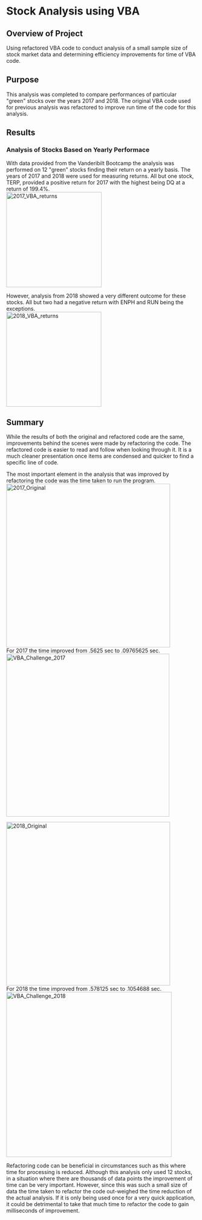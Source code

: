 # Stock Analysis using VBA

## Overview of Project
Using refactored VBA code to conduct analysis of a small sample size of stock market data and determining efficiency improvements for time of VBA code.

## Purpose
This analysis was completed to compare performances of particular "green" stocks over the years 2017 and 2018. The original VBA code used for previous analysis was refactored to improve run time of the code for this analysis. 

## Results

### Analysis of Stocks Based on Yearly Performace

With data provided from the Vanderibilt Bootcamp the analysis was performed on 12 "green" stocks finding their return on a yearly basis. The years of 2017 and 2018 were used for measuring returns. All but one stock, TERP, provided a positive return for 2017 with the highest being DQ at a return of 199.4%. <br>
<img width="252" alt="2017_VBA_returns" src="https://user-images.githubusercontent.com/106560606/175837804-b3e0dfdf-2626-48ba-8b2e-3f2386c75940.png">

However, analysis from 2018 showed a very different outcome for these stocks. All but two had a negative return with ENPH and RUN being the exceptions. <br>
<img width="251" alt="2018_VBA_returns" src="https://user-images.githubusercontent.com/106560606/175837806-9f972c13-8a54-45a0-a4ad-33bedf2ccd9f.png">

## Summary
While the results of both the original and refactored code are the same, improvements behind the scenes were made by refactoring the code. The refactored code is easier to read and follow when looking through it. It is a much cleaner presentation once items are condensed and quicker to find a specific line of code. 

The most important element in the analysis that was improved by refactoring the code was the time taken to run the program. <br>
<img width="433" alt="2017_Original" src="https://user-images.githubusercontent.com/106560606/175837803-39071fbb-f1f3-43c6-bbc3-0d5c7c7d28e6.png"><br>
For 2017 the time improved from .5625 sec to .09765625 sec.<br>
<img width="431" alt="VBA_Challenge_2017" src="https://user-images.githubusercontent.com/106560606/175837807-35db47ac-0060-4b8d-8729-869fc846bdf8.png"><br>


<img width="433" alt="2018_Original" src="https://user-images.githubusercontent.com/106560606/175837805-d933fa2a-d0af-4974-97ee-02291f319098.png"><br>
For 2018 the time improved from .578125 sec to .1054688 sec. <br>
<img width="437" alt="VBA_Challenge_2018" src="https://user-images.githubusercontent.com/106560606/175837808-a0642b43-57ff-468d-b547-28834d5d2480.png"><br>

Refactoring code can be beneficial in circumstances such as this where time for processing is reduced. Although this analysis only used 12 stocks, in a situation where there are thousands of data points the improvement of time can be very important. However, since this was such a small size of data the time taken to refactor the code out-weighed the time reduction of the actual analysis. If it is only being used once for a very quick application, it could be detrimental to take that much time to refactor the code to gain milliseconds of improvement. 
